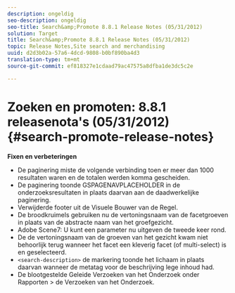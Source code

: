 ```yaml
---
description: ongeldig
seo-description: ongeldig
seo-title: Search&amp;Promote 8.8.1 Release Notes (05/31/2012)
solution: Target
title: Search&amp;Promote 8.8.1 Release Notes (05/31/2012)
topic: Release Notes,Site search and merchandising
uuid: d2d3b02a-57a6-4dcd-9808-b0bf890ba4d3
translation-type: tm+mt
source-git-commit: ef818327e1cdaad79ac47575a8dfba1de3dc5c2e

---
```



# Zoeken en promoten: 8.8.1 releasenota&#39;s (05/31/2012){#search-promote-release-notes}

**Fixen en verbeteringen**

* De paginering miste de volgende verbinding toen er meer dan 1000 resultaten waren en de totalen werden komma gescheiden.
* De paginering toonde GSPAGENAVPLACEHOLDER in de onderzoeksresultaten in plaats daarvan aan de daadwerkelijke paginering.
* Verwijderde footer uit de Visuele Bouwer van de Regel.
* De broodkruimels gebruiken nu de vertoningsnaam van de facetgroeven in plaats van de abstracte naam van het groefgezicht.
* Adobe Scene7: U kunt een parameter nu uitgeven de tweede keer rond.
* De de vertoningsnaam van de groeven van het gezicht kwam niet behoorlijk terug wanneer het facet een kleverig facet (of multi-select) is en geselecteerd.
* `<search-description>` de markering toonde het lichaam in plaats daarvan wanneer de metatag voor de beschrijving lege inhoud had.
* De blootgestelde Geleide Verzoeken van het Onderzoek onder Rapporten > de Verzoeken van het Onderzoek.

